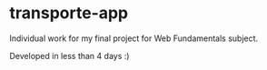 # transporte-app
Individual work for my final project for Web Fundamentals subject.

Developed in less than 4 days :)
